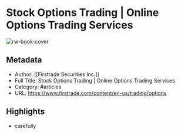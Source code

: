# Stock Options Trading | Online Options Trading Services

![rw-book-cover](https://readwise-assets.s3.amazonaws.com/static/images/article3.5c705a01b476.png)

## Metadata
- Author: [[Firstrade Securities Inc.]]
- Full Title: Stock Options Trading | Online Options Trading Services
- Category: #articles
- URL: https://www.firstrade.com/content/en-us/trading/options

## Highlights
- carefully
